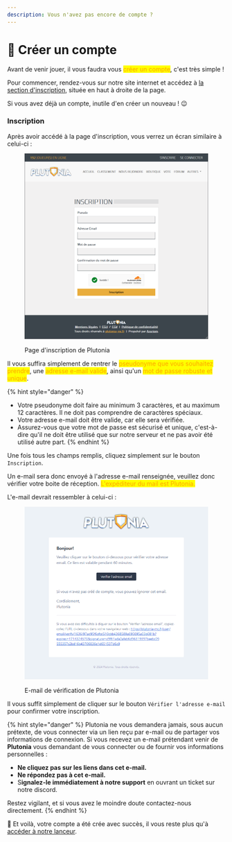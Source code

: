 ```yaml
---
description: Vous n'avez pas encore de compte ?
---
```


# 🔗 Créer un compte

Avant de venir jouer, il vous faudra vous <mark style="color:orange;">créer un compte</mark>, c'est très simple !

Pour commencer, rendez-vous sur notre site internet et accédez à [la section d'inscription](https://plutonia-mc.fr/user/register), située en haut à droite de la page.

Si vous avez déjà un compte, inutile d'en créer un nouveau ! 😉

### Inscription

Après avoir accédé à la page d'inscription, vous verrez un écran similaire à celui-ci :

<figure><img src="../.gitbook/assets/2Pn8sj6rZW.png" alt=""><figcaption><p>Page d'inscription de Plutonia</p></figcaption></figure>

Il vous suffira simplement de rentrer le <mark style="color:orange;">pseudonyme que vous souhaitez prendre</mark>, une <mark style="color:orange;">adresse e-mail valide</mark>, ainsi qu'un <mark style="color:orange;">mot de passe robuste et unique</mark>.

{% hint style="danger" %}
* Votre pseudonyme doit faire au minimum 3 caractères, et au maximum 12 caractères. Il ne doit pas comprendre de caractères spéciaux.
* Votre adresse e-mail doit être valide, car elle sera vérifiée.
* Assurez-vous que votre mot de passe est sécurisé et unique, c'est-à-dire qu'il ne doit être utilisé que sur notre serveur et ne pas avoir été utilisé autre part.
{% endhint %}

Une fois tous les champs remplis, cliquez simplement sur le bouton `Inscription`.

Un e-mail sera donc envoyé à l'adresse e-mail renseignée, veuillez donc vérifier votre boite de réception. <mark style="color:orange;">L'expéditeur du mail est Plutonia.</mark>

L'e-mail devrait ressembler à celui-ci :

<figure><img src="../.gitbook/assets/O0cREfxvXt.png" alt=""><figcaption><p>E-mail de vérification de Plutonia</p></figcaption></figure>

Il vous suffit simplement de cliquer sur le bouton `Vérifier l'adresse e-mail` pour confirmer votre inscription.

{% hint style="danger" %}
Plutonia ne vous demandera jamais, sous aucun prétexte, de vous connecter via un lien reçu par e-mail ou de partager vos informations de connexion. Si vous recevez un e-mail prétendant venir de **Plutonia** vous demandant de vous connecter ou de fournir vos informations personnelles :

* **Ne cliquez pas sur les liens dans cet e-mail.**
* **Ne répondez pas à cet e-mail.**
* S**ignalez-le immédiatement à notre support** en ouvrant un ticket sur notre discord.

Restez vigilant, et si vous avez le moindre doute contactez-nous directement.
{% endhint %}



🎉 Et voilà, votre compte a été crée avec succès, il vous reste plus qu'à [accéder à notre lanceur](installer-le-lanceur.md).
